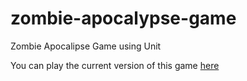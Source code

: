 # zombie-apocalypse-game
Zombie Apocalipse Game using Unit

You can play the current version of this game [here](https://arthurfernandes05.itch.io/zombie-apocalypse?password=zumbi)
